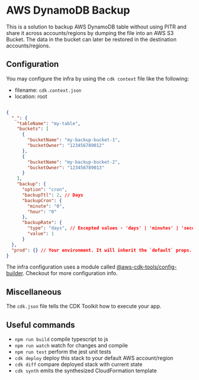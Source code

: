 # AWS DynamoDB Backup

This is a solution to backup AWS DynamoDB table without using PITR and share it across accounts/regions by dumping the file into
an AWS S3 Bucket. The data in the bucket can later be restored in the destination accounts/regions.

## Configuration

You may configure the infra by using the `cdk context` file like the following:

- filename: `cdk.context.json`
- location: root

```json

{
  "_": {
    "tableName": "my-table",
    "buckets": [
      {
        "bucketName": "my-backup-bucket-1",
        "bucketOwner": "123456789012"
      },
      {
        "bucketName": "my-backup-bucket-2",
        "bucketOwner": "123456789013"
      }
    ],
    "backup": {
      "option": "cron",
      "backupTtl": 2, // Days
      "backupCron": {
        "minute": "0",
        "hour": "0"
      },
      "backupRate": {
        "type": "days", // Excepted values - 'days' | 'minutes' | 'seconds'
        "value": 1
      }
  },
  "prod": {} // Your environment. It will inherit the `default` props.
}

```

The infra configuration uses a module called [@aws-cdk-tools/config-builder](https://www.npmjs.com/package/@aws-cdk-tools/config-builder). Checkout for more configuration info.

## Miscellaneous

The `cdk.json` file tells the CDK Toolkit how to execute your app.

## Useful commands

- `npm run build` compile typescript to js
- `npm run watch` watch for changes and compile
- `npm run test` perform the jest unit tests
- `cdk deploy` deploy this stack to your default AWS account/region
- `cdk diff` compare deployed stack with current state
- `cdk synth` emits the synthesized CloudFormation template
